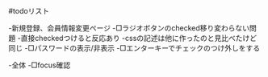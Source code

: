 #todoリスト

-新規登録、会員情報変更ページ
    -□ラジオボタンのchecked移り変わらない問題
        -直接checkedつけると反応あり
        -cssの記述は他に作ったのと見比べたけど同じ
    -□パスワードの表示/非表示
    -□エンターキーでチェックのつけ外しをする
    
-全体
    -□focus確認